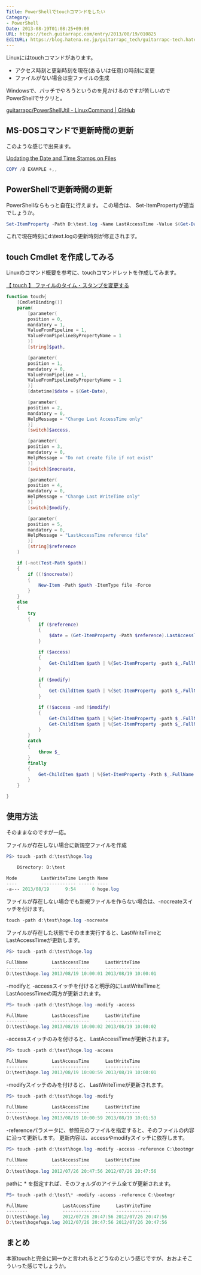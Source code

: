 ```yaml
---
Title: PowerShellでtouchコマンドをしたい
Category:
- PowerShell
Date: 2013-08-19T01:08:25+09:00
URL: https://tech.guitarrapc.com/entry/2013/08/19/010825
EditURL: https://blog.hatena.ne.jp/guitarrapc_tech/guitarrapc-tech.hatenablog.com/atom/entry/6802418398340960021
---
```



Linuxにはtouchコマンドがあります。

- アクセス時刻と更新時刻を現在(あるいは任意)の時刻に変更
- ファイルがない場合は空ファイルの生成

Windowsで、バッチでやろうというのを見かけるのですが苦しいのでPowerShellでサクリと。

[guitarrapc/PowerShellUtil - LinuxCommand | GitHub](https://github.com/guitarrapc/PowerShellUtil/tree/master/LinuxCommand)

## MS-DOSコマンドで更新時間の更新

このような感じで出来ます。

[Updating the Date and Time Stamps on Files](http://support.microsoft.com/kb/69581/ja)

```ps1
COPY /B EXAMPLE +,,
```

## PowerShellで更新時間の更新

PowerShellならもっと自在に行えます。
この場合は、 Set-ItemPropertyが適当でしょうか。

```ps1
Set-ItemProperty -Path D:\test.log -Name LastAccessTime -Value $(Get-Date)
```

これで現在時刻にd:\text.logの更新時刻が修正されます。

## touch Cmdlet を作成してみる

Linuxのコマンド概要を参考に、touchコマンドレットを作成してみます。

[【 touch 】 ファイルのタイム・スタンプを変更する](http://itpro.nikkeibp.co.jp/article/COLUMN/20060227/230905/)

```ps1
function touch{
    [CmdletBinding()]
    param(
        [parameter(
        position = 0,
        mandatory = 1,
        ValueFromPipeline = 1,
        ValueFromPipelineByPropertyName = 1
        )]
        [string]$path,

        [parameter(
        position = 1,
        mandatory = 0,
        ValueFromPipeline = 1,
        ValueFromPipelineByPropertyName = 1
        )]
        [datetime]$date = $(Get-Date),

        [parameter(
        position = 2,
        mandatory = 0,
        HelpMessage = "Change Last AccessTime only"
        )]
        [switch]$access,

        [parameter(
        position = 3,
        mandatory = 0,
        HelpMessage = "Do not create file if not exist"
        )]
        [switch]$nocreate,

        [parameter(
        position = 4,
        mandatory = 0,
        HelpMessage = "Change Last WriteTime only"
        )]
        [switch]$modify,

        [parameter(
        position = 5,
        mandatory = 0,
        HelpMessage = "LastAccessTime reference file"
        )]
        [string]$reference
    )

    if (-not(Test-Path $path))
    {
        if ((!$nocreate))
        {
            New-Item -Path $path -ItemType file -Force
        }
    }
    else
    {
        try
        {
            if ($reference)
            {
                $date = (Get-ItemProperty -Path $reference).LastAccessTime
            }

            if ($access)
            {
                Get-ChildItem $path | %{Set-ItemProperty -path $_.FullName -Name LastAccessTime -Value $date -Force -ErrorAction Stop}
            }

            if ($modify)
            {
                Get-ChildItem $path | %{Set-ItemProperty -path $_.FullName -Name LastWriteTime -Value $date -Force -ErrorAction Stop}
            }

            if (!$access -and !$modify)
            {
                Get-ChildItem $path | %{Set-ItemProperty -path $_.FullName -Name LastAccessTime -Value $date -Force -ErrorAction Stop}
                Get-ChildItem $path | %{Set-ItemProperty -path $_.FullName -Name LastWriteTime -Value $date -Force -ErrorAction Stop}
            }
        }
        catch
        {
            throw $_
        }
        finally
        {
            Get-ChildItem $path | %{Get-ItemProperty -Path $_.FullName | select Fullname, LastAccessTime, LastWriteTime}
        }
    }

}
```


## 使用方法

そのままなのですが一応。

ファイルが存在しない場合に新規空ファイルを作成

```ps1
PS> touch -path d:\test\hoge.log

    Directory: D:\test

Mode         LastWriteTime Length Name
----         ------------- ------ ----
-a--- 2013/08/19      9:54      0 hoge.log
```


ファイルが存在しない場合でも新規ファイルを作らない場合は、-nocreateスイッチを付けます。

```ps1
touch -path d:\test\hoge.log -nocreate
```


ファイルが存在した状態でそのまま実行すると、LastWriteTimeとLastAccessTimeが更新します。

```ps1
PS> touch -path d:\test\hoge.log

FullName         LastAccessTime      LastWriteTime
--------         --------------      -------------
D:\test\hoge.log 2013/08/19 10:00:01 2013/08/19 10:00:01
```


-modifyと -accessスイッチを付けると明示的にLastWriteTimeとLastAccessTimeの両方が更新されます。

```ps1
PS> touch -path d:\test\hoge.log -modify -access

FullName         LastAccessTime      LastWriteTime
--------         --------------      -------------
D:\test\hoge.log 2013/08/19 10:00:02 2013/08/19 10:00:02
```


-accessスイッチのみを付けると、 LastAccessTimeが更新されます。

```ps1
PS> touch -path d:\test\hoge.log -access

FullName         LastAccessTime      LastWriteTime
--------         --------------      -------------
D:\test\hoge.log 2013/08/19 10:00:59 2013/08/19 10:00:01
```


-modifyスイッチのみを付けると、 LastWriteTimeが更新されます。

```ps1
PS> touch -path d:\test\hoge.log -modify

FullName         LastAccessTime      LastWriteTime
--------         --------------      -------------
D:\test\hoge.log 2013/08/19 10:00:59 2013/08/19 10:01:53
```


-referenceパラメータに、参照元のファイルを指定すると、そのファイルの内容に沿って更新します。
更新内容は、accessやmodifyスイッチに依存します。

```ps1
PS> touch -path d:\test\hoge.log -modify -access -reference C:\bootmgr

FullName         LastAccessTime      LastWriteTime
--------         --------------      -------------
D:\test\hoge.log 2012/07/26 20:47:56 2012/07/26 20:47:56
```


pathに * を指定すれば、そのフォルダのアイテム全てが更新されます。

```ps1
PS> touch -path d:\test\* -modify -access -reference C:\bootmgr

FullName             LastAccessTime      LastWriteTime
--------             --------------      -------------
D:\test\hoge.log     2012/07/26 20:47:56 2012/07/26 20:47:56
D:\test\hogefuga.log 2012/07/26 20:47:56 2012/07/26 20:47:56
```


## まとめ

本家touchと完全に同一かと言われるとどうなのという感じですが、おおよそこういった感じでしょうか。
